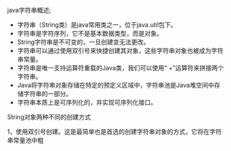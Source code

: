 java字符串概述;

- 字符串（String类）是java常用类之一，位于java.util包下。
- 字符串是字符序列，它不是基本数据类型，而是对象。
- String字符串是不可变的，一旦创建变无法更改。
- 字符串可以通过使用双引号来快捷创建其对象，这些字符串对象也被成为字符串常量。
- 字符串是唯一支持运算符重载的Java类，我们可以使用“ +”运算符来拼接两个字符串。
- Java将字符串对象存储在特定的预定义区域中，字符串池是Java堆空间中存储字符串的一部分。
- 字符串本质上是可序列化的，并实现可序列化接口。

String对象两种不同的创建方式

1，使用双引号创建。这是最简单也是首选的创建字符串对象的方式，它将在字符串常量池中粗